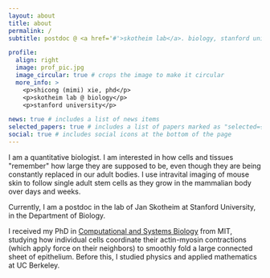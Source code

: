 ```yaml
---
layout: about
title: about
permalink: /
subtitle: postdoc @ <a href='#'>skotheim lab</a>. biology, stanford university.

profile:
  align: right
  image: prof_pic.jpg
  image_circular: true # crops the image to make it circular
  more_info: >
    <p>shicong (mimi) xie, phd</p>
    <p>skotheim lab @ biology</p>
    <p>stanford university</p>

news: true # includes a list of news items
selected_papers: true # includes a list of papers marked as "selected={true}"
social: true # includes social icons at the bottom of the page
---
```


I am a quantitative biologist. I am interested in how cells and tissues
"remember" how large they are supposed to be, even though they are being constantly
replaced in our adult bodies. I use intravital imaging of mouse skin
to follow single adult stem cells as they grow in the mammalian body over
days and weeks.

Currently, I am a postdoc in the lab of Jan Skotheim at Stanford University,
in the Department of Biology.

I received my PhD in <a href="https://csbphd.mit.edu/welcome-mit-computational-and-systems-biology-phd-program-csb">Computational and Systems Biology</a> from MIT,
studying how individual cells coordinate
their actin-myosin contractions (which apply force on their neighbors) to smoothly
fold a large connected sheet of epithelium. Before this, I studied physics and applied mathematics at UC Berkeley.
